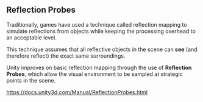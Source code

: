 ## Reflection Probes

Traditionally, games have used a technique called reflection mapping to simulate reflections from objects while keeping the processing overhead to an acceptable level. 

This technique assumes that all reflective objects in the scene can **see** (and therefore reflect) the exact same surroundings.

Unity improves on basic reflection mapping through the use of **Reflection Probes**, which allow the visual environment to be sampled at strategic points in the scene.





https://docs.unity3d.com/Manual/ReflectionProbes.html

